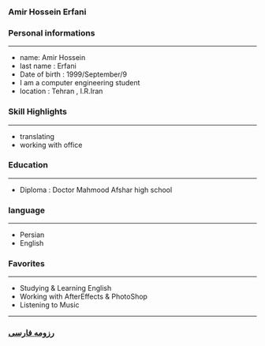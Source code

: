 
### Amir Hossein Erfani


### Personal informations

---
+ name: Amir Hossein
+ last name : Erfani
+ Date of birth : 1999/September/9
+ I am a computer engineering student
+ location : Tehran , I.R.Iran


### Skill Highlights

---
+ translating
+ working with office


### Education

---
+ Diploma : Doctor Mahmood Afshar high school 

### language

---
+ Persian
+ English

### Favorites

---
+ Studying & Learning English 
+ Working with AfterEffects & PhotoShop
+ Listening to Music




--- 
### [رزومه فارسی](resume-fa.md)

